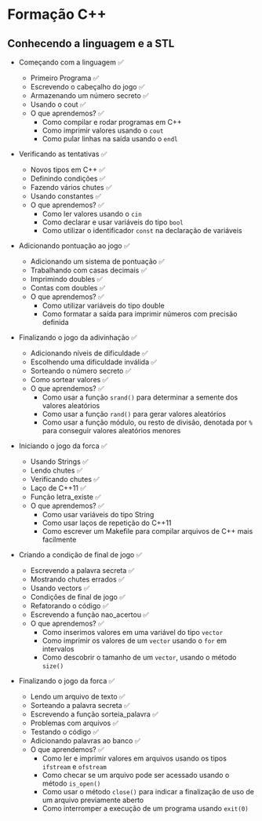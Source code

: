 # Formação C++

## Conhecendo a linguagem e a STL

- Começando com a linguagem ✅
  - Primeiro Programa ✅
  - Escrevendo o cabeçalho do jogo ✅
  - Armazenando um número secreto ✅
  - Usando o cout ✅
  - O que aprendemos? ✅
    - Como compilar e rodar programas em C++
    - Como imprimir valores usando o `cout`
    - Como pular linhas na saída usando o `endl`

- Verificando as tentativas ✅
  - Novos tipos em C++ ✅
  - Definindo condições ✅
  - Fazendo vários chutes ✅
  - Usando constantes ✅
  - O que aprendemos? ✅
    - Como ler valores usando o `cin`
    - Como declarar e usar variáveis do tipo `bool`
    - Como utilizar o identificador `const` na declaração de variáveis

- Adicionando pontuação ao jogo ✅
  - Adicionando um sistema de pontuação ✅
  - Trabalhando com casas decimais ✅
  - Imprimindo doubles ✅
  - Contas com doubles ✅
  - O que aprendemos? ✅
    - Como utilizar variáveis do tipo double
    - Como formatar a saída para imprimir números com precisão definida

- Finalizando o jogo da adivinhação ✅
  - Adicionando níveis de dificuldade ✅
  - Escolhendo uma dificuldade inválida ✅
  - Sorteando o número secreto ✅
  - Como sortear valores ✅
  - O que aprendemos? ✅
    - Como usar a função `srand()` para determinar a semente dos valores aleatórios
    - Como usar a função `rand()` para gerar valores aleatórios
    - Como usar a função módulo, ou resto de divisão, denotada por `%` para conseguir valores aleatórios menores

- Iniciando o jogo da forca ✅
  - Usando Strings ✅
  - Lendo chutes ✅
  - Verificando chutes ✅
  - Laço de C++11 ✅
  - Função letra_existe ✅
  - O que aprendemos? ✅
    - Como usar variáveis do tipo String
    - Como usar laços de repetição do C++11
    - Como escrever um Makefile para compilar arquivos de C++ mais facilmente

- Criando a condição de final de jogo ✅
  - Escrevendo a palavra secreta ✅
  - Mostrando chutes errados ✅
  - Usando vectors ✅
  - Condições de final de jogo ✅
  - Refatorando o código ✅
  - Escrevendo a função nao_acertou ✅
  - O que aprendemos? ✅
    - Como inserimos valores em uma variável do tipo `vector`
    - Como imprimir os valores de um `vector` usando o `for` em intervalos
    - Como descobrir o tamanho de um `vector`, usando o método `size()`

- Finalizando o jogo da forca ✅
  - Lendo um arquivo de texto ✅
  - Sorteando a palavra secreta ✅
  - Escrevendo a função sorteia_palavra ✅
  - Problemas com arquivos ✅
  - Testando o código ✅
  - Adicionando palavras ao banco ✅
  - O que aprendemos? ✅
    - Como ler e imprimir valores em arquivos usando os tipos `ifstream` e `ofstream`
    - Como checar se um arquivo pode ser acessado usando o método `is_open()`
    - Como usar o método `close()` para indicar a finalização de uso de um arquivo previamente aberto
    - Como interromper a execução de um programa usando `exit(0)`